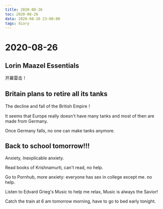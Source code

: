 ```yaml
---
title: 2020-08-26
toc: 2020-08-26
data: 2020-08-26 23:00:00
tags: diary
---
```



# 2020-08-26

## Lorin Maazel Essentials

开幕雷击！

## Britain plans to retire all its tanks

The decline and fall of the British Empire！

It seems that Europe really doesn't have many tanks and most of then are made from Germany.

Once Germany falls, no one can make tanks anymore.

## Back to school tomorrow!!!

Anxiety, Inexplicable anxiety.



Read books of Krishnamurti, can't read, no help.

Go to Pornhub, more anxiety: everyone has sex in college except me. no help.

Listen to Edvard Grieg's Music to help me relax, Music is always the Savior!

Catch the train at 6 am tomorrow morning, have to go to bed early tonight.
